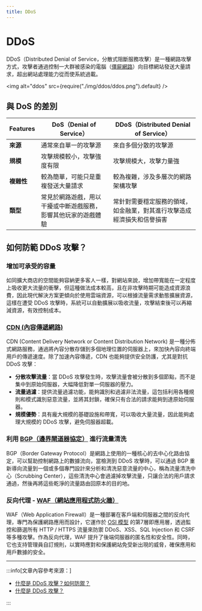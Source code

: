 ```yaml
---
title: DDoS
---
```


# DDoS

DDoS（Distributed Denial of Service，分散式阻斷服務攻擊）是一種網路攻擊方式，攻擊者通過控制一大群被感染的電腦（[僵屍網路](https://zh.wikipedia.org/zh-tw/%E6%AE%AD%E5%B1%8D%E7%B6%B2%E7%B5%A1)）向目標網站發送大量請求，超出網站處理能力從而使系統過載。

<img alt="ddos" src={require("./img/ddos/ddos.png").default} />

## 與 DoS 的差別

|   Features   |  DoS（Denial of Service）   | DDoS（Distributed Denial of Service）  |
|-------|--------|-------|
| **來源** |  通常來自單一的攻擊源  | 來自多個分散的攻擊源  |
| **規模** | 攻擊規模較小，攻擊強度有限 | 攻擊規模大，攻擊力量強 |
| **複雜性** |  較為簡單，可能只是重複發送大量請求   |  較為複雜，涉及多層次的網路架構攻擊   |
| **類型**  |  常見於網路遊戲，用以干擾或中斷遊戲服務，影響其他玩家的遊戲體驗 |  常針對需要穩定服務的領域，如金融業，對其進行攻擊造成經濟損失和信譽損害  |

## 如何防範 DDoS 攻擊？

### 增加可承受的容量

如同擴大商店的空間能夠容納更多客人一樣，對網站來說，增加帶寬能在一定程度上吸收更大流量的衝擊，但這種做法成本較高，且在非攻擊時期可能造成資源浪費，因此現代解決方案更傾向於使用雲端資源，可以根據流量需求動態擴展資源，這樣在遭受 DDoS 攻擊時，系統可以自動擴展以吸收流量，攻擊結束後可以再縮減資源，有效控制成本。

### [CDN (內容傳遞網路)](https://zh.wikipedia.org/zh-tw/%E5%85%A7%E5%AE%B9%E5%82%B3%E9%81%9E%E7%B6%B2%E8%B7%AF)

CDN (Content Delivery Network or Content Distribution Network) 是一種分佈式網路服務，通過將內容分散存儲到多個地理位置的伺服器上，來加快內容向終端用戶的傳遞速度。除了加速內容傳遞，CDN 也能夠提供安全防護，尤其是對抗 DDoS 攻擊：

- **分散攻擊流量**：當 DDoS 攻擊發生時，攻擊流量會被分散到多個節點，而不是集中到原始伺服器，大幅降低對單一伺服器的壓力。
- **流量過濾**：提供流量過濾功能，能夠識別和過濾非法流量，這包括利用各種規則和模式識別惡意流量，並將其封鎖，確保只有合法的請求能夠到達原始伺服器。
- **規模優勢**：具有龐大規模的基礎設施和帶寬，可以吸收大量流量，因此能夠處理大規模的 DDoS 攻擊，避免伺服器超載。

### 利用 [BGP（邊界閘道器協定）](https://zh.wikipedia.org/zh-tw/%E8%BE%B9%E7%95%8C%E7%BD%91%E5%85%B3%E5%8D%8F%E8%AE%AE) 進行流量清洗

BGP（Border Gateway Protocol）是網路上使用的一種核心的去中心化路由協定，可以幫助控制網路上的數據流向，當檢測到 DDoS 攻擊時，可以通過 BGP 重新導向流量到一個或多個專門設計來分析和清洗惡意流量的中心，稱為流量清洗中心（Scrubbing Center），這些清洗中心會過濾掉攻擊流量，只讓合法的用戶請求通過，然後再將這些乾淨的流量路由回原本的目的地。

### 反向代理 - [WAF（網站應用程式防火牆）](https://www.cloudflare.com/zh-tw/learning/ddos/glossary/web-application-firewall-waf/)

WAF（Web Application Firewall）是一種部署在客戶端和伺服器之間的反向代理，專門為保護網路應用而設計，它運作於 [OSI 模型](https://zh.wikipedia.org/zh-tw/OSI%E6%A8%A1%E5%9E%8B) 的第7層即應用層，透過監控和篩選所有 HTTP / HTTPS 流量來防禦 DDoS、XSS、SQL Injection 和 CSRF 等多種攻擊。作為反向代理，WAF 提升了後端伺服器的匿名性和安全性。同時，它也支持管理員自訂規則，以實時應對和保護網站免受新出現的威脅，確保應用和用戶數據的安全。

---
:::info[文章內容參考來源：]

- [什麼是 DDoS 攻擊？如何防禦？](https://www.explainthis.io/zh-hant/swe/what-is-ddos)
- [什麼是 DDoS 攻擊？](https://www.cloudflare.com/zh-tw/learning/ddos/what-is-a-ddos-attack/)

:::
